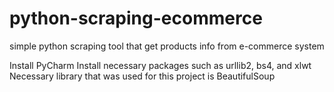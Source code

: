 # python-scraping-ecommerce
simple python scraping tool that get products info from e-commerce system

Install PyCharm
Install necessary packages such as urllib2, bs4, and xlwt
Necessary library that was used for this project is BeautifulSoup
